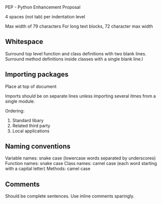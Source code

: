 PEP - Python Enhancement Proposal



4 spaces (not tab) per indentation level

Max width of 79 characters
For long text blocks, 72 character max width


## Whitespace

Surround top level function and class definitions with two blank lines.
Surround method definitions inside classes with a single blank line.l





## Importing packages

Place at top of document

Imports should be on separate lines unless importing several itmes from a single module.

Ordering:
1. Standard libary
2. Related third party
3. Local applications



## Naming conventions

Variable names:  snake case (lowercase words separated by underscores)
Function names:  snake case
Class names:  camel case (each word starting with a capital letter)
Methods:  camel case

## Comments

Should be complete sentences.
Use inline comments sparingly.
